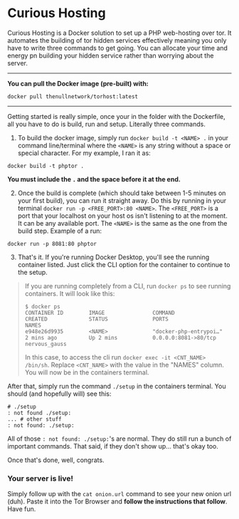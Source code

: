 # Curious Hosting
Curious Hosting is a Docker solution to set up a PHP web-hosting over tor. It automates the building of tor hidden services effectively meaning you only have to write three commands to get going. You can allocate your time and energy pn building your hidden service rather than worrying about the server.

---
**You can pull the Docker image (pre-built) with:**
```
docker pull thenullnetwork/torhost:latest
```
---

Getting started is really simple, once your in the folder with the Dockerfile, all you have to do is build, run and setup. Literally three commands.
1. To build the docker image, simply run `docker build -t <NAME> .` in your command line/terminal where the `<NAME>` is any string without a space or special character. For my example, I ran it as:
```
docker build -t phptor .
```
**You must include the `.` and the space before it at the end.**

2. Once the build is complete (which should take between 1-5 minutes on your first build), you can run it straight away. Do this by running in your terminal `docker run -p <FREE_PORT>:80 <NAME>`. The `<FREE_PORT>` is a port that your localhost on your host os isn't listening to at the moment. It can be any available port. The `<NAME>` is the same as the one from the build step. Example of a run:
```
docker run -p 8081:80 phptor
```

3. That's it. If you're running Docker Desktop, you'll see the running container listed. Just click the CLI option for the container to continue to the setup.
 > If you are running completely from a CLI, run `docker ps` to see running containers. It will look like this:
 > ```
 > $ docker ps
 > CONTAINER ID        IMAGE               COMMAND                  CREATED             STATUS              PORTS                  NAMES
 > e948e26d9935        <NAME>              "docker-php-entrypoi…"   2 mins ago          Up 2 mins           0.0.0.0:8081->80/tcp   nervous_gauss
 > ```
 > In this case, to access the cli run `docker exec -it <CNT_NAME> /bin/sh`. Replace `<CNT_NAME>` with the value in the "NAMES" column. You will now be in the containers terminal.
 
 After that, simply run the command `./setup` in the containers terminal. You should (and hopefully will) see this:
 ```
 # ./setup
: not found ./setup:
... # other stuff
: not found: ./setup:
```
All of those `: not found: ./setup:`'s are normal. They do still run a bunch of important commands. That said, if they don't show up... that's okay too.

Once that's done, well, congrats.
### Your server is live!
Simply follow up with the `cat onion.url` command to see your new onion url (duh). Paste it into the Tor Browser and **follow the instructions that follow**.
Have fun.
